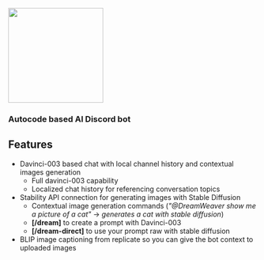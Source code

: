 
[<img src="https://open.autocode.com/static/images/open.svg?" width="192">](https://open.autocode.com/)

### Autocode based AI Discord bot

## Features
 - Davinci-003 based chat with local channel history and contextual images generation
   - Full davinci-003 capability
   - Localized chat history for referencing conversation topics
 - Stability API connection for generating images with Stable Diffusion
   - Contextual image generation commands (*"@DreamWeaver show me a picture of a cat"* -> *generates a cat with stable diffusion*)
   - **[/dream]** to create a prompt with Davinci-003
   - **[/dream-direct]** to use your prompt raw with stable diffusion
 - BLIP image captioning from replicate so you can give the bot context to uploaded images
